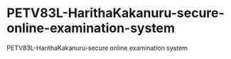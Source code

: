 # PETV83L-HarithaKakanuru-secure-online-examination-system
PETV83L-HarithaKakanuru-secure online examination system
